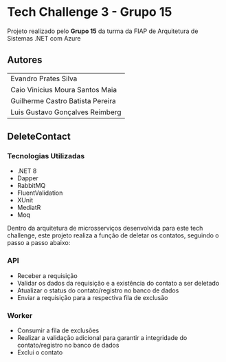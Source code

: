 
# Tech Challenge 3 - Grupo 15

Projeto realizado pelo **Grupo 15** da turma da FIAP de Arquitetura de Sistemas .NET com Azure


## Autores

||
|--|
| Evandro Prates Silva |
| Caio Vinícius Moura Santos Maia |
| Guilherme Castro Batista Pereira |
| Luis Gustavo Gonçalves Reimberg |


## DeleteContact

### Tecnologias Utilizadas
- .NET 8
- Dapper
- RabbitMQ
- FluentValidation
- XUnit
- MediatR
- Moq

Dentro da arquitetura de microsserviços desenvolvida para este tech challenge, este projeto realiza a função de deletar os contatos, seguindo o passo a passo abaixo:

### API
- Receber a requisição
- Validar os dados da requisição e a existência do contato a ser deletado
- Atualizar o status do contato/registro no banco de dados
- Enviar a requisição para a respectiva fila de exclusão

### Worker
- Consumir a fila de exclusões
- Realizar a validação adicional para garantir a integridade do contato/registro no banco de dados
- Exclui o contato

